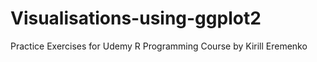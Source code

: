 # Visualisations-using-ggplot2
Practice Exercises for Udemy R Programming Course by Kirill Eremenko
